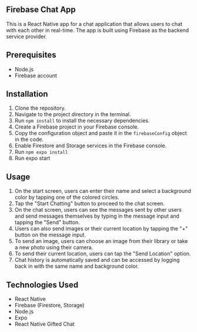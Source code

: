 ## Firebase Chat App

This is a React Native app for a chat application that allows users to chat with each other in real-time. The app is built using Firebase as the backend service provider.

## Prerequisites

- Node.js
- Firebase account

## Installation

1. Clone the repository.
2. Navigate to the project directory in the terminal.
3. Run `npm install` to install the necessary dependencies.
4. Create a Firebase project in your Firebase console.
5. Copy the configuration object and paste it in the `firebaseConfig` object in the code.
6. Enable Firestore and Storage services in the Firebase console.
7. Run `npm expo install`
8. Run expo start

## Usage

1. On the start screen, users can enter their name and select a background color by tapping one of the colored circles.
2. Tap the "Start Chatting" button to proceed to the chat screen.
3. On the chat screen, users can see the messages sent by other users and send messages themselves by typing in the message input and tapping the "Send" button.
4. Users can also send images or their current location by tapping the "+" button on the message input.
5. To send an image, users can choose an image from their library or take a new photo using their camera.
6. To send their current location, users can tap the "Send Location" option.
7. Chat history is automatically saved and can be accessed by logging back in with the same name and background color.

## Technologies Used

- React Native
- Firebase (Firestore, Storage)
- Node.js
- Expo
- React Native Gifted Chat
